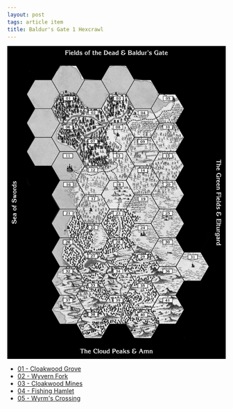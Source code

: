 ```yaml
---
layout: post
tags: article item
title: Baldur's Gate 1 Hexcrawl
---
```


<img align="center" width=600px src="/images/Hexes/BGHex_blank.png">

<div class="newspaper">
<ul>
<li> <a href="/pages/BaldurHex/01-CloakwoodGrove">01 - Cloakwood Grove</a></li>
<li> <a href="/pages/BaldurHex/02-WyvernFork">02 - Wyvern Fork</a></li>
<li> <a href="/pages/BaldurHex/03-CloakwoodMines">03 - Cloakwood Mines</a></li>
<li> <a href="/pages/BaldurHex/04-FishingHamlet">04 - Fishing Hamlet</a></li>
<li> <a href="/pages/BaldurHex/05-WyrmsCrossing">05 - Wyrm's Crossing</a></li>
</ul>
</div>

